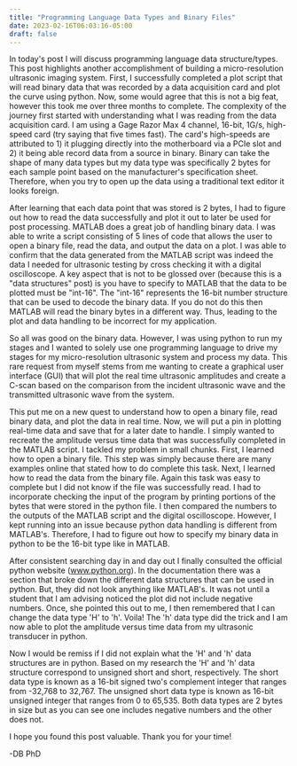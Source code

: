 ```yaml
---
title: "Programming Language Data Types and Binary Files"
date: 2023-02-16T06:03:16-05:00
draft: false
---
```


In today's post I will discuss programming language data structure/types. This post highlights another accomplishment of building a micro-resolution ultrasonic imaging system. First, I successfully completed a plot script that will read binary data that was recorded by a data acquisition card and plot the curve using python. Now, some would agree that this is not a big feat, however this took me over three months to complete. The complexity of the journey first started with understanding what I was reading from the data acquisition card. I am using a Gage Razor Max 4 channel, 16-bit, 1G/s, high-speed card (try saying that five times fast). The card's high-speeds are attributed to 1) it plugging directly into the motherboard via a PCIe slot and 2) it being able record data from a source in binary. Binary can take the shape of many data types but my data type was specifically 2 bytes for each sample point based on the manufacturer's specification sheet. Therefore, when you try to open up the data using a traditional text editor it looks foreign.
 
After learning that each data point that was stored is 2 bytes, I had to figure out how to read the data successfully and plot it out to later be used for post processing. MATLAB does a great job of handling binary data. I was able to write a script consisting of 5 lines of code that allows the user to open a binary file, read the data, and output the data on a plot. I was able to confirm that the data generated from the MATLAB script was indeed the data I needed for ultrasonic testing by cross checking it with a digital oscilloscope. A key aspect that is not to be glossed over (because this is a "data structures" post) is you have to specify to MATLAB that the data to be plotted must be "int-16". The "int-16" represents the 16-bit number structure that can be used to decode the binary data. If you do not do this then MATLAB will read the binary bytes in a different way. Thus, leading to the plot and data handling to be incorrect for my application.
 
So all was good on the binary data. However, I was using python to run my stages and I wanted to solely use one programming language to drive my stages for my micro-resolution ultrasonic system and process my data. This rare request from myself stems from me wanting to create a graphical user interface (GUI) that will plot the real time ultrasonic amplitudes and create a C-scan based on the comparison from the incident ultrasonic wave and the transmitted ultrasonic wave from the system.
 
This put me on a new quest to understand how to open a binary file, read binary data, and plot the data in real time. Now, we will put a pin in plotting real-time data and save that for a later date to handle. I simply wanted to recreate the amplitude versus time data that was successfully completed in the MATLAB script. I tackled my problem in small chunks. First, I learned how to open a binary file. This step was simply because there are many examples online that stated how to do complete this task. Next, I learned how to read the data from the binary file. Again this task was easy to complete but I did not know if the file was successfully read. I had to incorporate checking the input of the program by printing portions of the bytes that were stored in the python file. I then compared the numbers to the outputs of the MATLAB script and the digital oscilloscope. However, I kept running into an issue because python data handling is different from MATLAB's. Therefore, I had to figure out how to specify my binary data in python to be the 16-bit type like in MATLAB.
 
After consistent searching day in and day out I finally consulted the official python website (www.python.org). In the documentation there was a section that broke down the different data structures that can be used in python. But, they did not look anything like MATLAB's. It was not until a student that I am advising noticed the plot did not include negative numbers. Once, she pointed this out to me, I then remembered that I can change the data type 'H' to 'h'. Voila! The 'h' data type did the trick and I am now able to plot the amplitude versus time data from my ultrasonic transducer in python.
 
Now I would be remiss if I did not explain what the 'H' and 'h' data structures are in python. Based on my research the 'H' and 'h' data structure correspond to unsigned short and short, respectively. The short data type is known as a 16-bit signed two's complement integer that ranges from -32,768 to 32,767. The unsigned short data type is known as 16-bit unsigned integer that ranges from 0 to 65,535. Both data types are 2 bytes in size but as you can see one includes negative numbers and the other does not.
 
I hope you found this post valuable. Thank you for your time!
 
-DB PhD
